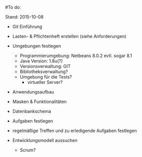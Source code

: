 #To do:

Stand:   2015-10-08   

- Git Einführung
- Lasten- & Pflichtenheft erstellen (siehe Anforderungen)
- Umgebungen festlegen
	- Programmierumgebung: Netbeans 8.0.2 evtl. sogar 8.1
	- Java Version: 1.8u(?)
	- Versionsverwaltung: GIT 
	- Bibliotheksverwaltung?
	- Umgebung für die Tests?
		- virtueller Server?
	
- Anwendungsaufbau
- Masken & Funktionalitäten
- Datenbankschema
- Aufgaben festlegen
- regelmäßige Treffen und zu erledigende Aufgaben festlegen
- Entwicklungsmodell aussuchen
	- Scrum?
